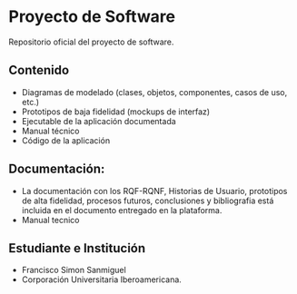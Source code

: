 # Proyecto de Software

Repositorio oficial del proyecto de software.

## Contenido

- Diagramas de modelado (clases, objetos, componentes, casos de uso, etc.)
- Prototipos de baja fidelidad (mockups de interfaz)
- Ejecutable de la aplicación documentada
- Manual técnico
- Código de la aplicación

## Documentación:

- La documentación con los RQF-RQNF, Historias de Usuario, prototipos de alta fidelidad, procesos futuros, conclusiones y bibliografia está incluida en el documento entregado en la plataforma.
- Manual tecnico

## Estudiante e Institución

- Francisco Simon Sanmiguel
- Corporación Universitaria Iberoamericana.
